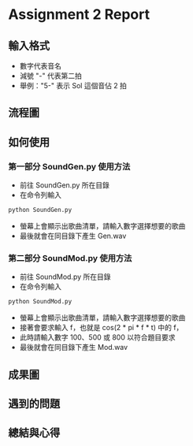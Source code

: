 # Assignment 2 Report

## 輸入格式
+ 數字代表音名
+ 減號 "-" 代表第二拍
+ 舉例："5-" 表示 Sol 這個音佔 2 拍

## 流程圖

## 如何使用
### 第一部分 SoundGen.py 使用方法
+ 前往 SoundGen.py 所在目錄
+ 在命令列輸入
```Bash
python SoundGen.py
```
+ 螢幕上會顯示出歌曲清單，請輸入數字選擇想要的歌曲
+ 最後就會在同目錄下產生 Gen.wav
### 第二部分 SoundMod.py 使用方法
+ 前往 SoundMod.py 所在目錄
+ 在命令列輸入 
```Bash
python SoundMod.py
```
+ 螢幕上會顯示出歌曲清單，請輸入數字選擇想要的歌曲
+ 接著會要求輸入 f，也就是 cos(2 * pi * f * t) 中的 f，
+ 此時請輸入數字 100、500 或 800 以符合題目要求
+ 最後就會在同目錄下產生 Mod.wav

## 成果圖

## 遇到的問題

## 總結與心得
